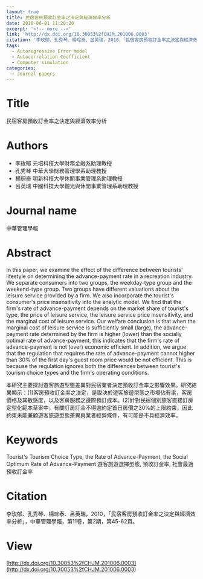 ```yaml
---
layout: true
title: 民宿客房預收訂金率之決定與經濟效率分析
date: 2010-06-01 11:20:20
excerpt: '<!-- more -->'
link: 'http://dx.doi.org/10.30053%2fCHJM.201006.0003'
citation: '李玫郁、孔秀琴、楊琮泰、呂英瑞，2010，「民宿客房預收訂金率之決定與經濟效率分析」，中華管理學報，第11卷，第2期，第45-62頁。'
tags:
  - Autoregressive Error model
  - Autocorrelation Coefficient
  - Computer simulation
categories:
  - Journal papers
---
```




# Title
民宿客房預收訂金率之決定與經濟效率分析

# Authors

- 李玫郁  元培科技大學財務金融系助理教授
- 孔秀琴  中華大學財務管理學系助理教授
- 楊琮泰  明新科技大學休閒事業管理系助理教授
- 呂英瑞  中國科技大學觀光與休閒事業管理系助理教授

# Journal name

中華管理學報

<!-- more -->

# Abstract

In this paper, we examine the effect of the difference between tourists' lifestyle on determining the advance-payment rate in a recreation industry. We separate consumers into two groups, the weekday-type group and the weekend-type group. Two groups have different valuations about the leisure service provided by a firm. We also incorporate the tourist's consumer's price insensitivity into the analytic model. We find that the firm's rate of advance-payment depends on the market share of tourist's type, the price of leisure service, the leisure service price insensitivity, and the marginal cost of leisure service. Our welfare conclusion is that when the marginal cost of leisure service is sufficiently small (large), the advance-payment rate determined by the firm is higher (lower) than the socially optimal rate of advance-payment, this indicates that the firm's rate of advance-payment is not (over) economic efficient. In addition, we argue that the regulation that requires the rate of advance-payment cannot higher than 30% of the first day's guest room price would be not efficient. This is because the regulation ignores both the differences between tourist's tourism choice types and the firm's operating conditions.


本研究主要探討遊客旅遊型態差異對民宿業者決定預收訂金率之影響效果。研究結果顯示：(1)客房預收訂金率之決定，是取決於遊客旅遊型態之市場佔有率，客房價格及其敏感度，以及客房服務之邊際預訂成本。(2)針對民宿個別旅客直接訂房定型化範本草案中，有關訂房訂金不得逾約定首日房價之30%的上限約束，因此約束未能兼顧遊客旅遊型態差異與業者經營條件，有可能是不具經濟效率。

# Keywords
 
Tourist's Tourism Choice Type, the Rate of Advance-Payment, the Social Optimum Rate of Advance-Payment
遊客旅遊選擇型態, 預收訂金率, 社會最適預收訂金率

# Citation

李玫郁、孔秀琴、楊琮泰、呂英瑞，2010，「民宿客房預收訂金率之決定與經濟效率分析」，中華管理學報，第11卷，第2期，第45-62頁。

# View

[http://dx.doi.org/10.30053%2fCHJM.201006.0003] (http://dx.doi.org/10.30053%2fCHJM.201006.0003)